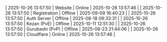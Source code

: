 | 2025-10-26 13:57:50 | Website | Online | 2025-10-26 13:57:46 |
| 2025-10-26 13:57:50 | Registration | Offline | 2025-09-09 16:40:23 |
| 2025-10-26 13:57:50 | Auth Server | Offline | 2025-08-18 09:33:31 |
| 2025-10-26 13:57:50 | Kezan (PvE) | Offline | 2025-10-11 12:51:30 |
| 2025-10-26 13:57:50 | Gurubashi (PvP) | Offline | 2025-08-23 21:44:06 |
| 2025-10-26 13:57:50 | Cloudflare | Online | 2025-10-26 13:57:46 |
